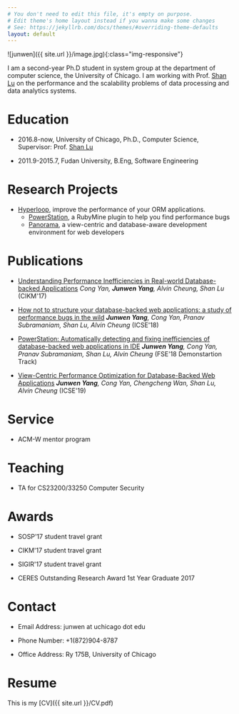 ```yaml
---
# You don't need to edit this file, it's empty on purpose.
# Edit theme's home layout instead if you wanna make some changes
# See: https://jekyllrb.com/docs/themes/#overriding-theme-defaults
layout: default 
---
```


![junwen]({{ site.url }}/image.jpg){:class="img-responsive"}


I am a second-year Ph.D student in system group at the department of computer science, the University of Chicago. I am working with Prof. [Shan Lu](http://people.cs.uchicago.edu/~shanlu) on the performance and the scalability problems of
data processing and data analytics systems.

# Education
- 2016.8-now, University of Chicago, Ph.D., Computer Science, Supervisor: Prof. [Shan Lu](http://people.cs.uchicago.edu/~shanlu)

- 2011.9-2015.7, Fudan University, B.Eng, Software Engineering

# Research Projects

- [Hyperloop](http://hyperloop.cs.uchicago.edu), improve the performance of your ORM applications.
   - [PowerStation](http://hyperloop.cs.uchicago.edu/powerstation), a RubyMine plugin to help you find performance bugs
   - [Panorama](https://hyperloop-rails.github.io/panorama/), a view-centric and database-aware development environment for web developers
# Publications

- [Understanding Performance Inefficiencies in Real-world Database-backed Applications](https://hyperloop-rails.github.io/study_db.pdf) *Cong Yan, **Junwen Yang**, Alvin Cheung, Shan Lu* (CIKM'17)

- [How not to structure your database-backed web applications: a study of performance bugs in the wild](https://hyperloop-rails.github.io/220-HowNotStructure.pdf) ***Junwen Yang**, Cong Yan, Pranav Subramaniam, Shan Lu, Alvin Cheung* (ICSE'18)

- [PowerStation: Automatically detecting and fixing inefficiencies of database-backed web applications in IDE](https://hyperloop-rails.github.io/powerstation.pdf) ***Junwen Yang**, Cong Yan, Pranav Subramaniam, Shan Lu, Alvin Cheung* (FSE'18 Demonstartion Track)
- [View-Centric Performance Optimization for Database-Backed Web Applications](#) ***Junwen Yang**, Cong Yan, Chengcheng Wan, Shan Lu, Alvin Cheung* (ICSE'19)
   

# Service

- ACM-W mentor program

# Teaching

- TA for CS23200/33250 Computer Security

# Awards

- SOSP'17 student travel grant

- CIKM'17 student travel grant

- SIGIR'17 student travel grant

- CERES Outstanding Research Award 1st Year Graduate 2017

# Contact

- Email Address: junwen at uchicago dot edu

- Phone Number: +1(872)904-8787

- Office Address: Ry 175B, University of Chicago

# Resume

This is my [CV]({{ site.url }}/CV.pdf)
